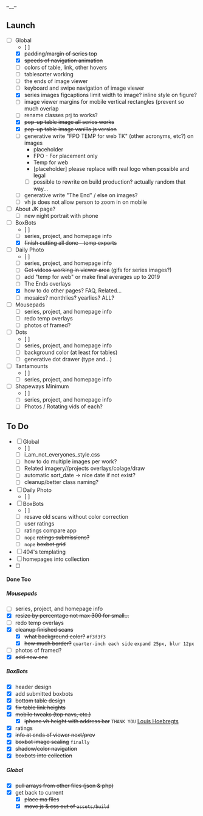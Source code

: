 –\_\_–

## Launch
- [ ] Global
	- [ ]
	- [x] ~~padding/margin of series top~~
	- [x] ~~speeds of navigation animation~~
	- [ ] colors of table, link, other hovers
	- [ ] tablesorter working
	- [ ] the ends of image viewer
	- [ ] keyboard and swipe navigation of image viewer
	- [x] series images figcaptions limit width to image? inline style on figure?
	- [ ] image viewer margins for mobile vertical rectangles (prevent so much overlap
	- [ ] rename classes prj to works?
	- [x] ~~pop-up table image all series works~~
	- [x] ~~pop-up table image vanilla js version~~
	- [ ] generative write "FPO TEMP for web TK" (other acronyms, etc?) on images
		- placeholder
		- FPO - For placement only
		- Temp for web
		- [placeholder] please replace with real logo when possible and legal
		- [ ] possible to rewrite on build production? actually random that way...
	- [ ] generative write "The End" / else on images?
	- [ ] vh js does not allow person to zoom in on mobile
- [ ] About JK page?
	- [ ] new night portrait with phone
- [ ] BoxBots
	- [ ]
	- [ ] series, project, and homepage info
	- [x] ~~finish cutting all done - temp exports~~
- [ ] Daily Photo
	- [ ]
	- [ ] series, project, and homepage info
	- [ ] ~~Get videos working in viewer area~~ (gifs for series images?)
	- [ ] add "temp for web" or make final averages up to 2019
	- [ ] The Ends overlays
	- [x] how to do other pages? FAQ, Related...
	- [ ] mosaics? monthlies? yearlies? ALL?
- [ ] Mousepads
	- [ ] series, project, and homepage info
	- [ ] redo temp overlays
	- [ ] photos of framed?
- [ ] Dots
	- [ ]
	- [ ] series, project, and homepage info
	- [ ] background color (at least for tables)
	- [ ] generative dot drawer (type and...)

- [ ] Tantamounts
	- [ ]
	- [ ] series, project, and homepage info
- [ ] Shapeways Minimum
	- [ ]
	- [ ] series, project, and homepage info
	- [ ] Photos / Rotating vids of each?

## To Do
- [ ] Global
	- [ ]
	- [ ] i_am_not_everyones_style.css
	- [ ] how to do multiple images per work?
	- [ ] Related imagery//projects overlays/colage/draw
	- [ ] automatic sort_date -> nice date if not exist?
	- [ ] cleanup/better class naming?
- [ ] Daily Photo
	- [ ]
- [ ] BoxBots
	- [ ]
	- [ ] resave old scans without color correction
	- [ ] user ratings
	- [ ] ratings compare app
	- [ ] `nope` ~~ratings submissions?~~
	- [ ] `nope` ~~boxbot grid~~
- [ ] 404's templating
- [ ] homepages into collection
- [ ]

#### Done Too

##### Mousepads

- [ ] series, project, and homepage info
- [x] ~~resize by percentage not max 300 for small...~~
- [ ] redo temp overlays
- [x] ~~cleanup finished scans~~
	- [x] ~~what background color?~~ `#f3f3f3`
	- [x] ~~how much border?~~ `quarter-inch each side` `expand 25px, blur 12px`
- [ ] photos of framed?
- [x] ~~add new one~~

##### BoxBots

- [x] header design
- [x] add submitted boxbots
- [x] ~~bottom table design~~
- [x] ~~fix table link heights~~
- [x] ~~mobile tweaks (top navs, etc.)~~
	- [x] ~~iphone vh height with address bar~~ `THANK YOU` [Louis Hoebregts](https://css-tricks.com/the-trick-to-viewport-units-on-mobile/)
- [x] ratings
- [x] ~~info at ends of viewer next/prev~~
- [x] ~~boxbot image scaling~~ `finally`
- [x] ~~shadow/color navigation~~
- [x] ~~boxbots into collection~~

##### Global 

- [x] ~~pull arrays from other files (json & php)~~
- [x] get back to current
	- [x] ~~place ma files~~
	- [x] ~~move js & css out of `assets/build`~~
